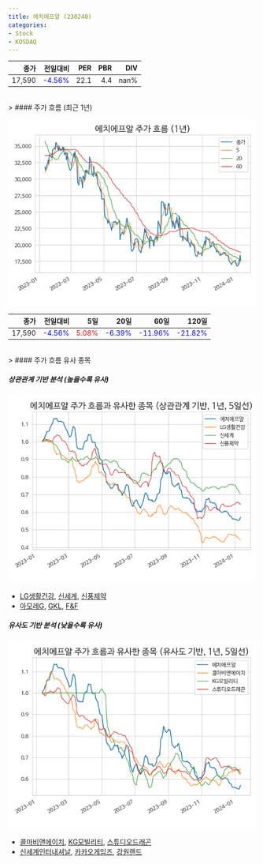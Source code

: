 ```yaml
---
title: 에치에프알 (230240)
categories:
- Stock
- KOSDAQ
---
```


|종가|전일대비|PER|PBR|DIV|
|---:|-------:|--:|--:|--:|
|17,590|<span style="color: blue">-4.56%</span>|22.1|4.4|nan%|

<!-- more -->
<br>
> #### 주가 흐름 (최근 1년)

![230240](/assets/images/stock/230240.png)

|종가|전일대비|5일|20일|60일|120일|
|---:|-------:|--:|---:|---:|----:|
|17,590|<span style="color: blue">-4.56%</span>|<span style="color: red">5.08%</span>|<span style="color: blue">-6.39%</span>|<span style="color: blue">-11.96%</span>|<span style="color: blue">-21.82%</span>|

<br>
> #### 주가 흐름 유사 종목

##### 상관관계 기반 분석 (높을수록 유사)
![230240](/assets/images/stock/230240_corr.png)
- [LG생활건강](/051900/), [신세계](/004170/), [신풍제약](/019170/)
- [아모레G](/002790/), [GKL](/114090/), [F&F](/383220/)

##### 유사도 기반 분석 (낮을수록 유사)	
![230240](/assets/images/stock/230240_sim.png)
- [콜마비앤에이치](/200130/), [KG모빌리티](/003620/), [스튜디오드래곤](/253450/)
- [신세계인터내셔날](/031430/), [카카오게임즈](/293490/), [강원랜드](/035250/)